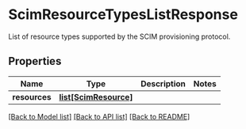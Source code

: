 # ScimResourceTypesListResponse

List of resource types supported by the SCIM provisioning protocol.
## Properties
Name | Type | Description | Notes
------------ | ------------- | ------------- | -------------
**resources** | [**list[ScimResource]**](ScimResource.md) |  | 

[[Back to Model list]](../README.md#documentation-for-models) [[Back to API list]](../README.md#documentation-for-api-endpoints) [[Back to README]](../README.md)


